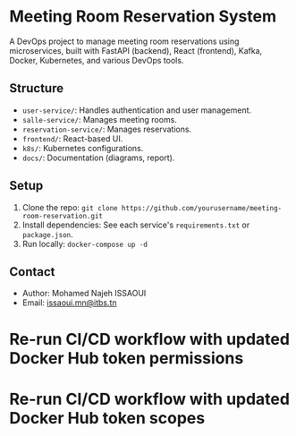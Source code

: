 # Meeting Room Reservation System

A DevOps project to manage meeting room reservations using microservices, built with FastAPI (backend), React (frontend), Kafka, Docker, Kubernetes, and various DevOps tools.

## Structure
- `user-service/`: Handles authentication and user management.
- `salle-service/`: Manages meeting rooms.
- `reservation-service/`: Manages reservations.
- `frontend/`: React-based UI.
- `k8s/`: Kubernetes configurations.
- `docs/`: Documentation (diagrams, report).

## Setup
1. Clone the repo: `git clone https://github.com/yourusername/meeting-room-reservation.git`
2. Install dependencies: See each service's `requirements.txt` or `package.json`.
3. Run locally: `docker-compose up -d`

## Contact
- Author: Mohamed Najeh ISSAOUI
- Email: issaoui.mn@itbs.tn
# Re-run CI/CD workflow with updated Docker Hub token permissions
# Re-run CI/CD workflow with updated Docker Hub token scopes
